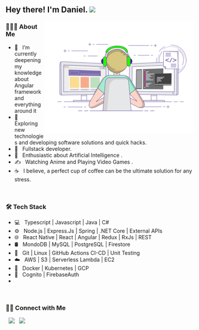 <h2> Hey there! I'm Daniel. <img src="https://github.com/souvikguria98/souvikguria98/blob/master/Hi.gif" width="25"></h2>
<img align="right" alt="GIF" src="https://raw.githubusercontent.com/devSouvik/devSouvik/master/gif3.gif" width="400"/>

<h3> 👨🏻‍💻 About Me </h3>

- 🔭 &nbsp; I’m currently deepening my knowledge about Angular framework and everything around it
- 🤔 &nbsp; Exploring new technologies and developing software solutions and quick hacks.
- 💼 &nbsp; Fullstack developer.
- 🌱 &nbsp; Enthusiastic about Artificial Intelligence .
- ✍️ &nbsp; Watching Anime and Playing Video Games .
- ☕ &nbsp; I believe, a perfect cup of coffee can be the ultimate solution for any stress. 



<br>

<h3>🛠 Tech Stack</h3>

- 💻 &nbsp; Typescript | Javascript | Java | C# 
- ⚙️ &nbsp;  Node.js | Express.Js | Spring | .NET Core | External APIs
- 🌐 &nbsp; React Native | React | Angular | Redux | RxJs | REST
- 🛢 &nbsp; MondoDB | MySQL | PostgreSQL | Firestore
- 🔧 &nbsp; Git | Linux | GitHub Actions CI-CD | Unit Testing
- ☁️ &nbsp; AWS | S3 | Serverless Lambda | EC2 
- 🐳 &nbsp; Docker | Kubernetes | GCP
- 🔑 &nbsp; Cognito | FirebaseAuth
- 

</br>

<h3> 🤝🏻 Connect with Me </h3>

<p align="left">
&nbsp; <a href="https://twitter.com/kariti_daniel" target="_blank" rel="noopener noreferrer"><img src="https://img.icons8.com/plasticine/100/000000/twitter.png" width="50" /></a> 
&nbsp; <a href="https://www.linkedin.com/in/daniel-kariti/" target="_blank" rel="noopener noreferrer"><img src="https://img.icons8.com/plasticine/100/000000/linkedin.png" width="50" /></a>
</p>


